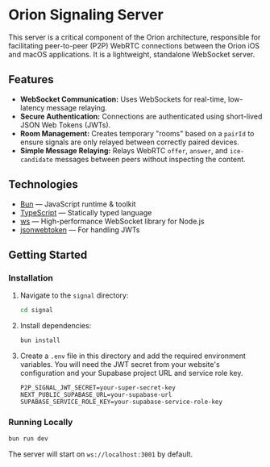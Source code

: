 # Orion Signaling Server

This server is a critical component of the Orion architecture, responsible for facilitating peer-to-peer (P2P) WebRTC connections between the Orion iOS and macOS applications. It is a lightweight, standalone WebSocket server.

## Features

- **WebSocket Communication:** Uses WebSockets for real-time, low-latency message relaying.
- **Secure Authentication:** Connections are authenticated using short-lived JSON Web Tokens (JWTs).
- **Room Management:** Creates temporary "rooms" based on a `pairId` to ensure signals are only relayed between correctly paired devices.
- **Simple Message Relaying:** Relays WebRTC `offer`, `answer`, and `ice-candidate` messages between peers without inspecting the content.

## Technologies

- [Bun](https://bun.sh/) — JavaScript runtime & toolkit
- [TypeScript](https://www.typescriptlang.org/) — Statically typed language
- [ws](https://github.com/websockets/ws) — High-performance WebSocket library for Node.js
- [jsonwebtoken](https://github.com/auth0/node-jsonwebtoken) — For handling JWTs

## Getting Started

### Installation

1.  Navigate to the `signal` directory:
    ```bash
    cd signal
    ```

2.  Install dependencies:
    ```bash
    bun install
    ```

3.  Create a `.env` file in this directory and add the required environment variables. You will need the JWT secret from your website's configuration and your Supabase project URL and service role key.
    ```
    P2P_SIGNAL_JWT_SECRET=your-super-secret-key
    NEXT_PUBLIC_SUPABASE_URL=your-supabase-url
    SUPABASE_SERVICE_ROLE_KEY=your-supabase-service-role-key
    ```

### Running Locally

```bash
bun run dev
```

The server will start on `ws://localhost:3001` by default.
